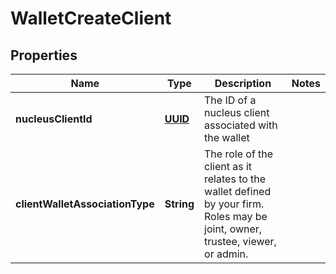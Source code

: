 
# WalletCreateClient

## Properties
Name | Type | Description | Notes
------------ | ------------- | ------------- | -------------
**nucleusClientId** | [**UUID**](UUID.md) | The ID of a nucleus client associated with the wallet | 
**clientWalletAssociationType** | **String** | The role of the client as it relates to the wallet defined by your firm. Roles may be joint, owner, trustee, viewer, or admin. | 



